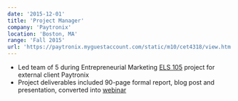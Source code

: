 ```yaml
---
date: '2015-12-01'
title: 'Project Manager'
company: 'Paytronix'
location: 'Boston, MA'
range: 'Fall 2015'
url: 'https://paytronix.myguestaccount.com/static/m10/cet4318/view.htm'
---
```


- Led team of 5 during Entrepreneurial Marketing [ELS 105](https://gordon.tufts.edu/entrepreneurship-center/minor) project for external client Paytronix
- Project deliverables included 90-page formal report, blog post and presentation, converted into [webinar](https://paytronix.myguestaccount.com/static/m10/cet4318/view.htm)
